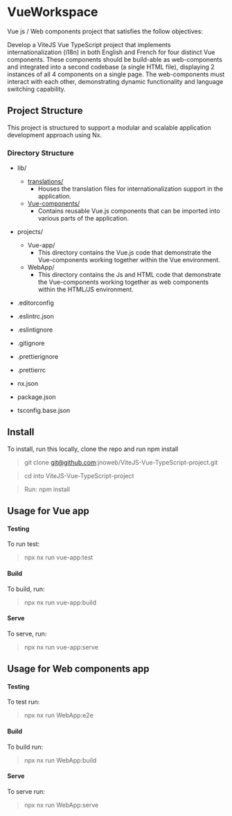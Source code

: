 # VueWorkspace
Vue js / Web components project that satisfies the follow objectives: 

Develop a ViteJS Vue TypeScript project that implements internationalization (i18n) in both English and French for four distinct Vue components.
These components should be build-able as web-components and integrated into a second codebase (a single HTML file), displaying 2 instances of all 4 components on a single page. The web-components must interact with each other, demonstrating dynamic functionality and language switching capability.

## Project Structure
This project is structured to support a modular and scalable application development approach using Nx. 
 ### Directory Structure
- lib/
  - [translations/](lib/translations/README.md)
    - Houses the translation files for internationalization support in the application.
  - [Vue-components/](lib/Vue-components/README.md)
    - Contains reusable Vue.js components that can be imported into various parts of the application.

- projects/
  - Vue-app/
    - This directory contains the Vue.js code that demonstrate the Vue-components working together within the Vue environment.
  - WebApp/
    - This directory contains the Js and HTML code that demonstrate the Vue-components working together as web components within the HTML/JS environment.

- .editorconfig

- .eslintrc.json

- .eslintignore

- .gitignore

- .prettierignore

- .prettierrc

- nx.json

- package.json

- tsconfig.base.json


## Install

To install, run this locally, clone the repo and run npm install

> git clone git@github.com:jnoweb/ViteJS-Vue-TypeScript-project.git

> cd into ViteJS-Vue-TypeScript-project

> Run: npm install

## Usage for Vue app
#### Testing
To run test:
> npx nx run vue-app:test
#### Build
To build, run:
> npx nx run vue-app:build
#### Serve
To serve, run:
> npx nx run vue-app:serve

## Usage for Web components app
#### Testing
To test run:
> npx nx run WebApp:e2e
#### Build
To build run:
> npx nx run WebApp:build
#### Serve
To serve run:
> npx nx run WebApp:serve